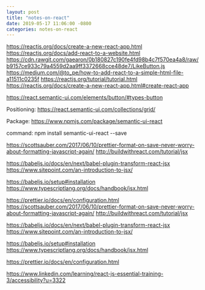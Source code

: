 ```yaml
---
layout: post
title: "notes-on-react"
date: 2019-05-17 11:06:00 -0800
categories: notes-on-react
---
```


https://reactjs.org/docs/create-a-new-react-app.html
https://reactjs.org/docs/add-react-to-a-website.html
https://cdn.rawgit.com/gaearon/0b180827c190fe4fd98b4c7f570ea4a8/raw/b9157ce933c79a4559d2aa9ff3372668cce48de7/LikeButton.js
https://medium.com/@to_pe/how-to-add-react-to-a-simple-html-file-a11511c0235f
https://reactjs.org/tutorial/tutorial.html
https://reactjs.org/docs/create-a-new-react-app.html#create-react-app

https://react.semantic-ui.com/elements/button/#types-button

Positioning:
https://react.semantic-ui.com/collections/grid/

Package:
https://www.npmjs.com/package/semantic-ui-react

command:
 npm install semantic-ui-react --save




https://scottsauber.com/2017/06/10/prettier-format-on-save-never-worry-about-formatting-javascript-again/
http://buildwithreact.com/tutorial/jsx

https://babeljs.io/docs/en/next/babel-plugin-transform-react-jsx
https://www.sitepoint.com/an-introduction-to-jsx/

https://babeljs.io/setup#installation
https://www.typescriptlang.org/docs/handbook/jsx.html

https://prettier.io/docs/en/configuration.html
https://scottsauber.com/2017/06/10/prettier-format-on-save-never-worry-about-formatting-javascript-again/
http://buildwithreact.com/tutorial/jsx

https://babeljs.io/docs/en/next/babel-plugin-transform-react-jsx
https://www.sitepoint.com/an-introduction-to-jsx/

https://babeljs.io/setup#installation
https://www.typescriptlang.org/docs/handbook/jsx.html

https://prettier.io/docs/en/configuration.html

https://www.linkedin.com/learning/react-js-essential-training-3/accessibility?u=3322

